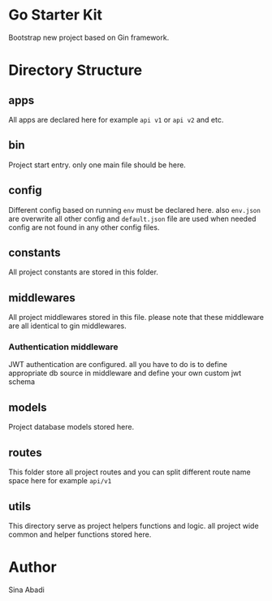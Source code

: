 # Go Starter Kit
Bootstrap new project based on Gin framework. 

# Directory Structure
## apps
All apps are declared here for example `api v1` or `api v2` and etc.

## bin
Project start entry. only one main file should be here.

## config
Different config based on running `env` must be declared here. also `env.json` are overwrite all other config and `default.json`
file are used when needed config are not found in any other config files.

## constants
All project constants are stored in this folder.

## middlewares
All project middlewares stored in this file. please note that these middleware are all identical to gin middlewares.
### Authentication middleware
JWT authentication are configured. all you have to do is to define appropriate db source in middleware and define your own custom 
jwt schema  
## models
Project database models stored here. 

## routes
This folder store all project routes and you can split different route name space here for example `api/v1`

## utils
This directory serve as project helpers functions and logic. all project wide common and helper functions stored here.

# Author
Sina Abadi  
